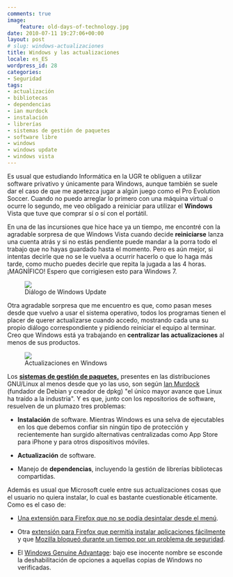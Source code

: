 ```yaml
---
comments: true
image:
    feature: old-days-of-technology.jpg
date: 2010-07-11 19:27:06+00:00
layout: post
# slug: windows-actualizaciones
title: Windows y las actualizaciones
locale: es_ES
wordpress_id: 28
categories:
- Seguridad
tags:
- actualización
- bibliotecas
- dependencias
- ian murdock
- instalación
- librerías
- sistemas de gestión de paquetes
- software libre
- windows
- windows update
- windows vista
---
```


Es usual que estudiando Informática en la UGR te obliguen a utilizar software privativo y únicamente para Windows, aunque también se suele dar el caso de que me apetezca jugar a algún juego como el Pro Evolution Soccer. Cuando no puedo arreglar lo primero con una máquina virtual o ocurre lo segundo, me veo obligado a reiniciar para utilizar el **Windows** Vista que tuve que comprar sí o sí con el portátil.

En una de las incursiones que hice hace ya un tiempo, me encontré con la agradable sorpresa de que Windows Vista cuando decide **reiniciarse** lanza una cuenta atrás y si no estás pendiente puede mandar a la porra todo el trabajo que no hayas guardado hasta el momento. Pero es aún mejor, si intentas decirle que no se le vuelva a ocurrir hacerlo o que lo haga más tarde, como mucho puedes decirle que repita la jugada a las 4 horas. ¡MAGNÍFICO! Espero que corrigiesen esto para Windows 7.

<figure>
	<a href="http://jllopezpino.files.wordpress.com/2010/05/windows-respeto-usuarios.png" alt="Diálogo de Windows Update">
		<img src="http://jllopezpino.files.wordpress.com/2010/05/windows-respeto-usuarios.png">
	</a>
	<figcaption>Diálogo de Windows Update</figcaption>
</figure>




Otra agradable sorpresa que me encuentro es que, como pasan meses desde que vuelvo a usar el sistema operativo, todos los programas tienen el placer de querer actualizarse cuando accedo, mostrando cada una su propio diálogo correspondiente y pidiendo reiniciar el equipo al terminar. Creo que Windows está ya trabajando en **centralizar las actualizaciones** al menos de sus productos.

<figure>
	<a href="http://jllopezpino.files.wordpress.com/2010/05/actualizaciones.jpg" alt="Actualizaciones en Windows">
		<img src="http://jllopezpino.files.wordpress.com/2010/05/actualizaciones.jpg">
	</a>
	<figcaption>Actualizaciones en Windows</figcaption>
</figure>


Los [**sistemas de gestión de paquetes,**](http://en.wikipedia.org/wiki/Package_management_system) presentes en las distribuciones GNU/Linux al menos desde que yo las uso, son según [Ian Murdock](http://en.wikipedia.org/wiki/Ian_Murdock) (fundador de Debian y creador de dpkg) "el único mayor avance que Linux ha traído a la industria". Y es que, junto con los repositorios de software, resuelven de un plumazo tres problemas:



	
  * **Instalación** de software. Mientras Windows es una selva de ejecutables en los que debemos confiar sin ningún tipo de protección y recientemente han surgido alternativas centralizadas como App Store para iPhone y para otros dispositivos móviles.

	
  * **Actualización** de software.

	
  * Manejo de **dependencias**, incluyendo la gestión de librerías bibliotecas compartidas.


Además es usual que Microsoft cuele entre sus actualizaciones cosas que el usuario no quiera instalar, lo cual es bastante cuestionable éticamente. Como es el caso de:

	
  * [Una extensión para Firefox que no se podía desintalar desde el menú](http://bitelia.com/2010/06/actualizacion-microsoft-instala-extensiones-firefox).

	
  * Otra [extensión para Firefox que permitía instalar aplicaciones fácilmente](http://msdn.microsoft.com/en-us/library/t71a733d%28VS.80%29.aspx) y que [Mozilla bloqueó durante un tiempo por un problema de seguridad](http://blog.mozilla.com/security/2009/10/16/net-framework-assistant-blocked-to-disarm-security-vulnerability/).

	
  * El [Windows Genuine Advantage](http://en.wikipedia.org/wiki/Windows_Genuine_Advantage): bajo ese inocente nombre se esconde la deshabilitación de opciones a aquellas copias de Windows no verificadas.


